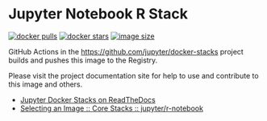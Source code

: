 # Jupyter Notebook R Stack

[![docker pulls](https://img.shields.io/docker/pulls/jupyter/r-notebook.svg)](https://hub.docker.com/r/jupyter/r-notebook/)
[![docker stars](https://img.shields.io/docker/stars/jupyter/r-notebook.svg)](https://hub.docker.com/r/jupyter/r-notebook/)
[![image size](https://img.shields.io/docker/image-size/jupyter/r-notebook/latest)](https://hub.docker.com/r/jupyter/r-notebook/ "jupyter/r-notebook image size")

GitHub Actions in the <https://github.com/jupyter/docker-stacks> project builds and pushes this image to the Registry.

Please visit the project documentation site for help to use and contribute to this image and others.

- [Jupyter Docker Stacks on ReadTheDocs](https://jupyter-docker-stacks.readthedocs.io/en/latest/index.html)
- [Selecting an Image :: Core Stacks :: jupyter/r-notebook](https://jupyter-docker-stacks.readthedocs.io/en/latest/using/selecting.html#jupyter-r-notebook)
